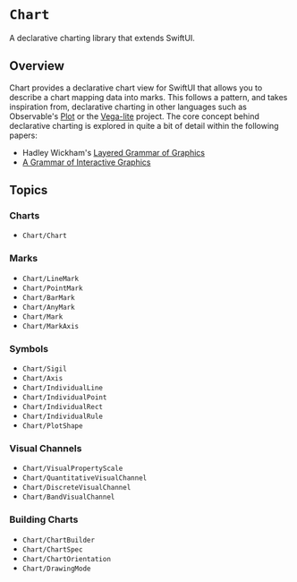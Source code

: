 # ``Chart``

A declarative charting library that extends SwiftUI.

## Overview

Chart provides a declarative chart view for SwiftUI that allows you to describe a chart mapping data into marks.
This follows a pattern, and takes inspiration from, declarative charting in other languages such as Observable's [Plot](https://observablehq.com/@observablehq/plot) or the [Vega-lite](https://vega.github.io/vega-lite/) project.
The core concept behind declarative charting is explored in quite a bit of detail within the following papers:

- Hadley Wickham's [Layered Grammar of Graphics](https://vita.had.co.nz/papers/layered-grammar.html)
- [A Grammar of Interactive Graphics](https://idl.cs.washington.edu/files/2017-VegaLite-InfoVis.pdf)

## Topics

### Charts

- ``Chart/Chart``

<!-- I'm hoping to create views that loosely match the kind of interactive exploration you can find with [Observable's Plot cheatsheets](https://observablehq.com/@observablehq/plot-cheatsheets) -->

### Marks

- ``Chart/LineMark``
- ``Chart/PointMark``
- ``Chart/BarMark``
- ``Chart/AnyMark``
- ``Chart/Mark``
- ``Chart/MarkAxis``

### Symbols

- ``Chart/Sigil``
- ``Chart/Axis``
- ``Chart/IndividualLine``
- ``Chart/IndividualPoint``
- ``Chart/IndividualRect``
- ``Chart/IndividualRule``
- ``Chart/PlotShape``

### Visual Channels

- ``Chart/VisualPropertyScale``
- ``Chart/QuantitativeVisualChannel``
- ``Chart/DiscreteVisualChannel``
- ``Chart/BandVisualChannel``

### Building Charts

- ``Chart/ChartBuilder``
- ``Chart/ChartSpec``
- ``Chart/ChartOrientation``
- ``Chart/DrawingMode``
